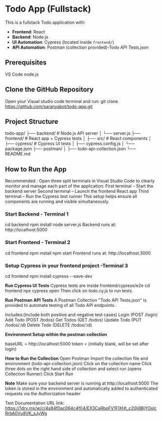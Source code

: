 # Todo App (Fullstack)

This is a fullstack Todo application with:

- **Frontend**: React
- **Backend**: Node.js
- **UI Automation**: Cypress (located inside `frontend/`)
- **API Automation**: Postman (collection provided)-Todo API Tests.json

## Prerequisites
 VS Code
 node.js

## Clone the GitHub Repository

Open your Visual studio code terminal and run:
git clone https://github.com/saranyabot/todo-app.git

## Project Structure

todo-app/
├── backend/ # Node.js API server
│ └── server.js
├── frontend/ # React app + Cypress tests
│ ├── src/ # React components
│ ├── cypress/ # Cypress UI tests
│ ├── cypress.config.js
│ └── package.json
├── postman/
│   ├── todo-api-collection.json
└── README.md


## How to Run the App
Recommended :  Open three split terminals in Visual Studio Code to clearly monitor and manage each part of the application:
First terminal – Start the backend server
Second terminal – Launch the frontend React app
Third terminal – Run the Cypress test runner
This setup helps ensure all components are running and visible simultaneously.

### Start Backend - Terminal 1
cd backend
npm install
node server.js
Backend runs at: http://localhost:5000

### Start Frontend - Terminal 2
cd frontend
npm install
npm start
Frontend runs at: http://localhost:3000

### Setup Cypress in your frontend project -Terminal 3

cd frontend
npm install cypress --save-dev

**Run Cypress UI Tests**
Cypress tests are inside frontend/cypress/e2e
cd frontend
npx cypress open
Then click on todo.cy.js to run tests.

 **Run Postman API Tests**
A Postman Collection "Todo API Tests.json" is provided to automate testing of all Todo API endpoints.

Includes:(Include both positive and negative test cases)
Login (POST /login)
Add Todo (POST /todos)
Get Todos (GET /todos)
Update Todo (PUT /todos/:id)
Delete Todo (DELETE /todos/:id)

**Environment Setup within the postman collection**

baseURL = http://localhost:5000
token = (initially blank, will be set after login)

**How to Run the Collection**
Open Postman
Import the collection file and environment (todo-api-collection.json)
Click on the collection name
Click three dots on the right hand side of collection and select run (opens Collection Runner)
Click Start Run

**Note**
Make sure your backend server is running at http://localhost:5000
The token is stored in the environment and automatically added to authenticated requests via the Authorization header

Test Documentation URL link: https://1drv.ms/w/c/4a94f0ac064c4f04/EX3CaRbpFV1FlXHt_c20lj8BjYOxlcRrbA0Vu8VK_sJyWg




